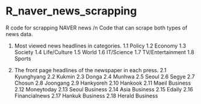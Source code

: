 # R_naver_news_scrapping
R code for scrapping NAVER news /n
Code that can scrape both types of news data.

1. Most viewed news headlines in categories.
1.1 Policy
1.2 Economy
1.3 Society
1.4 Life/Culture
1.5 World
1.6 IT/Science
1.7 TV/Entertainment
1.8 Sports
 
2. The front page headlines of the newspaper in each press.
2.1 Kyunghyang
2.2 Kukmin
2.3 Donga
2.4 Munhwa
2.5 Seoul
2.6 Segye
2.7 Chosun
2.8 Joongang
2.9 Hankyoreh
2.10 Hankook
2.11 Maeil Business
2.12 Moneytoday
2.13 Seoul Business
2.14 Asia Business
2.15 Edaily
2.16 Financialnews
2.17 Hankuk Business
2.18 Herald Business
